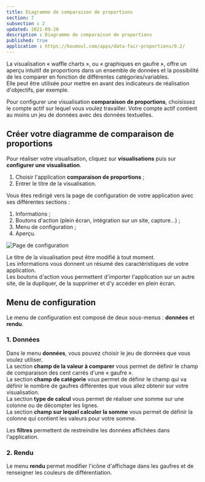 ```yaml
---
title: Diagramme de comparaison de proportions
section: 7
subsection : 2
updated: 2021-09-20
description : Diagramme de comparaison de proportions
published: true
application : https://koumoul.com/apps/data-fair-proportions/0.2/
---
```


La visualisation &laquo;&nbsp;waffle charts&nbsp;&raquo;, ou &laquo;&nbsp;graphiques en gaufre&nbsp;&raquo;, offre un aperçu intuitif de proportions dans un ensemble de données et la possibilité de les comparer en fonction de différentes catégories/variables.  
Elle peut être utilisée pour mettre en avant des indicateurs de réalisation d'objectifs, par exemple.

Pour configurer une visualisation **comparaison de proportions**, choisissez le compte actif sur lequel vous voulez travailler. Votre compte actif contient au moins un jeu de données avec des données textuelles.

## Créer votre diagramme de comparaison de proportions

Pour réaliser votre visualisation, cliquez sur **visualisations** puis sur **configurer une visualisation**.

1. Choisir l'application **comparaison de proportions**&nbsp;;
2. Entrer le titre de la visualisation.

<p>
</p>

Vous êtes redirigé vers la page de configuration de votre application avec ses différentes sections&nbsp;:

1. Informations&nbsp;;
2. Boutons d'action (plein écran, intégration sur un site, capture...)&nbsp;;
3. Menu de configuration&nbsp;;
4. Aperçu.

![Page de configuration](./images/user-guide-backoffice/proportion-config.jpg)


Le titre de la visualisation peut être modifié à tout moment.  
Les informations vous donnent un résumé des caractéristiques de votre application.  
Les boutons d'action vous permettent d'importer l'application sur un autre site, de la dupliquer, de la supprimer et d'y accéder en plein écran.

## Menu de configuration


Le menu de configuration est composé de deux sous-menus&nbsp;: **données** et **rendu**.

### 1. Données

Dans le menu **données**, vous pouvez choisir le jeu de données que vous voulez utiliser.  
La section **champ de la valeur à comparer** vous permet de définir le champ de comparaison des cent carrés d'une &laquo;&nbsp;gaufre&nbsp;&raquo;.  
La section **champ de catégorie** vous permet de définir le champ qui va définir le nombre de gaufres différentes que vous allez obtenir sur votre visualisation.  
La section **type de calcul** vous permet de réaliser une somme sur une colonne ou de décompter les lignes.  
La section **champ sur lequel calculer la somme** vous permet de définir la colonne qui contient les valeurs pour votre somme.

Les **filtres** permettent de restreindre les données affichées dans l'application.

### 2. Rendu

Le menu **rendu** permet modifier l'icône d'affichage dans les gaufres et de renseigner les couleurs de différentiation.
